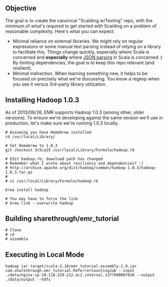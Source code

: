 ## Objective

The goal is to create the canonical "Scalding w/Testing" repo, with the minimum of what's required to get started with Scalding on a problem of reasonable complexity.  Here's what you can expect:

* Minimal reliance on external libraries.  We might rely on regular expressions or some manual text parsing instead of relying on a library to facilitate this.  Things change quickly, especially where Scala is concerned and **especially** where [JSON parsing](http://stackoverflow.com/questions/8054018/json-library-for-scala) in Scala is concerned :)  By limiting dependencies, the goal is to keep this repo relevant (and resilient).
* Minimal indirection.  When learning something new, it helps to be focused on precisely what we're discussing.  You know a regexp when you see it versus 3rd-party library utilization.

## Installing Hadoop 1.0.3

As of 2013/09/26, EMR supports Hadoop 1.0.3 (among other, older versions).  To ensure we're developing against the same version we'll use in production, let's make sure we're running 1.0.3 locally.

```
# Assuming you have Homebrew installed
cd /usr/local/Library/

# Set Homebrew to 1.0.3
git checkout 3c5ca25 /usr/local/Library/Formula/hadoop.rb

# Edit hadoop.rb; download path has changed
# Remember what I wrote about resiliency and dependencies? :)
# http://archive.apache.org/dist/hadoop/common/hadoop-1.0.3/hadoop-1.0.3.tar.gz
#
# vi /usr/local/Library/Formula/hadoop.rb

brew install hadoop

# You may have to force the link
# brew link --overwrite hadoop
```

## Building sharethrough/emr_tutorial

```
# Clone
# cd
# assemble
```

## Executing in Local Mode

```
hadoop jar target/scala-2.10/emr_tutorial-assembly-1.0.jar com.sharethrough.emr_tutorial.ReferrerCountingJob --input ./data/nginx-ip-10-118-229-212.ec2.internal.1377990007430 --output ./data/output --hdfs
```
